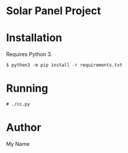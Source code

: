 # Solar Panel Project

# Installation

Requires Python 3.

```
$ python3 -m pip install -r requirements.txt
```

# Running 

```
# ./cc.py
```

# Author

My Name <email>
